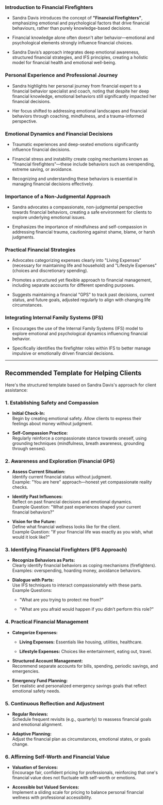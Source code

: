 ### Introduction to Financial Firefighters

- Sandra Davis introduces the concept of **"Financial Firefighters"**, emphasizing emotional and psychological factors that drive financial behaviours, rather than purely knowledge-based decisions.
    
- Financial knowledge alone often doesn't alter behavior—emotional and psychological elements strongly influence financial choices.


 - Sandra Davis’s approach integrates deep emotional awareness, structured financial strategies, and IFS principles, creating a holistic model for financial health and emotional well-being.


### Personal Experience and Professional Journey

- Sandra highlights her personal journey from financial expert to a financial behavior specialist and coach, noting that despite her deep financial knowledge, emotional behaviors still significantly impacted her financial decisions.
    
- Her focus shifted to addressing emotional landscapes and financial behaviors through coaching, mindfulness, and a trauma-informed perspective.
    

### Emotional Dynamics and Financial Decisions

- Traumatic experiences and deep-seated emotions significantly influence financial decisions.
    
- Financial stress and instability create coping mechanisms known as "financial firefighters"—these include behaviors such as overspending, extreme saving, or avoidance.
    
- Recognizing and understanding these behaviors is essential in managing financial decisions effectively.
    

### Importance of a Non-Judgmental Approach

- Sandra advocates a compassionate, non-judgmental perspective towards financial behaviors, creating a safe environment for clients to explore underlying emotional issues.
    
- Emphasizes the importance of mindfulness and self-compassion in addressing financial trauma, cautioning against shame, blame, or harsh judgments.
    

### Practical Financial Strategies

- Advocates categorizing expenses clearly into "Living Expenses" (necessary for maintaining life and household) and "Lifestyle Expenses" (choices and discretionary spending).
    
- Promotes a structured yet flexible approach to financial management, including separate accounts for different spending purposes.
    
- Suggests maintaining a financial "GPS" to track past decisions, current status, and future goals, adjusted regularly to align with changing life circumstances.
    

### Integrating Internal Family Systems (IFS)

- Encourages the use of the Internal Family Systems (IFS) model to explore emotional and psychological dynamics influencing financial behavior.
    
- Specifically identifies the firefighter roles within IFS to better manage impulsive or emotionally driven financial decisions.
    

---

## Recommended Template for Helping Clients

Here's the structured template based on Sandra Davis's approach for client assistance:

### 1. Establishing Safety and Compassion

- **Initial Check-In:**  
    Begin by creating emotional safety. Allow clients to express their feelings about money without judgment.
    
- **Self-Compassion Practice:**  
    Regularly reinforce a compassionate stance towards oneself, using grounding techniques (mindfulness, breath awareness, grounding through senses).
    

### 2. Awareness and Exploration (Financial GPS)

- **Assess Current Situation:**  
    Identify current financial status without judgment.  
    Example: "You are here" approach—honest yet compassionate reality checks.
    
- **Identify Past Influences:**  
    Reflect on past financial decisions and emotional dynamics.  
    Example Question: "What past experiences shaped your current financial behaviors?"
    
- **Vision for the Future:**  
    Define what financial wellness looks like for the client.  
    Example Question: "If your financial life was exactly as you wish, what would it look like?"
    

### 3. Identifying Financial Firefighters (IFS Approach)

- **Recognize Behaviors as Parts:**  
    Clearly identify financial behaviors as coping mechanisms (firefighters).  
    Examples: overspending, hoarding money, avoidance behaviors.
    
- **Dialogue with Parts:**  
    Use IFS techniques to interact compassionately with these parts.  
    Example Questions:
    
    - "What are you trying to protect me from?"
        
    - "What are you afraid would happen if you didn’t perform this role?"
        

### 4. Practical Financial Management

- **Categorize Expenses:**
    
    - **Living Expenses:** Essentials like housing, utilities, healthcare.
        
    - **Lifestyle Expenses:** Choices like entertainment, eating out, travel.
        
- **Structured Account Management:**  
    Recommend separate accounts for bills, spending, periodic savings, and emergencies.
    
- **Emergency Fund Planning:**  
    Set realistic and personalized emergency savings goals that reflect emotional safety needs.
    

### 5. Continuous Reflection and Adjustment

- **Regular Reviews:**  
    Schedule frequent revisits (e.g., quarterly) to reassess financial goals and emotional alignment.
    
- **Adaptive Planning:**  
    Adjust the financial plan as circumstances, emotional states, or goals change.
    

### 6. Affirming Self-Worth and Financial Value

- **Valuation of Services:**  
    Encourage fair, confident pricing for professionals, reinforcing that one's financial value does not fluctuate with self-worth or emotions.
    
- **Accessible but Valued Services:**  
    Implement a sliding scale for pricing to balance personal financial wellness with professional accessibility.
    


